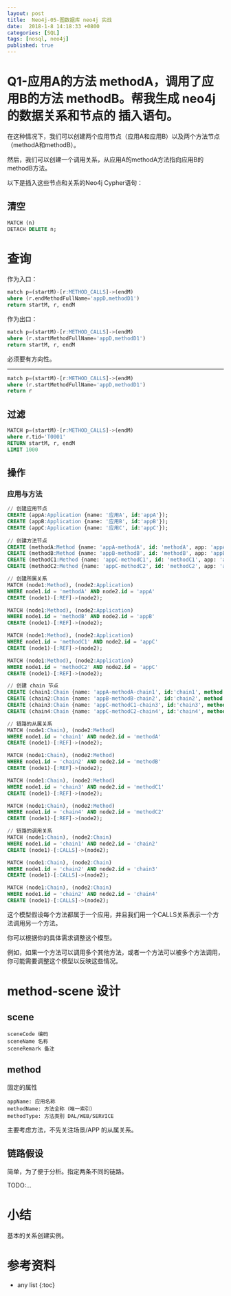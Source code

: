 ```yaml
---
layout: post
title:  Neo4j-05-图数据库 neo4j 实战
date:  2018-1-8 14:18:33 +0800
categories: [SQL]
tags: [nosql, neo4j]
published: true
---
```



# Q1-应用A的方法 methodA，调用了应用B的方法 methodB。帮我生成 neo4j 的数据关系和节点的 插入语句。

在这种情况下，我们可以创建两个应用节点（应用A和应用B）以及两个方法节点（methodA和methodB）。

然后，我们可以创建一个调用关系，从应用A的methodA方法指向应用B的methodB方法。

以下是插入这些节点和关系的Neo4j Cypher语句：

## 清空

```sql
MATCH (n)  
DETACH DELETE n;
```


# 查询

作为入口：

```sql
match p=(startM)-[r:METHOD_CALLS]->(endM) 
where (r.endMethodFullName='appD,methodD1') 
return startM, r, endM
```

作为出口：

```sql
match p=(startM)-[r:METHOD_CALLS]->(endM) 
where (r.startMethodFullName='appD,methodD1') 
return startM, r, endM
```

必须要有方向性。


------------------ 

```sql
match p=(startM)-[r:METHOD_CALLS]->(endM) 
where (r.startMethodFullName='appD,methodD1') 
return r
```

## 过滤

```sql
MATCH p=(startM)-[r:METHOD_CALLS]->(endM) 
where r.tid='T0001'
RETURN startM, r, endM 
LIMIT 1000
```


## 操作

### 应用与方法

```sql
// 创建应用节点  
CREATE (appA:Application {name: '应用A', id:'appA'});  
CREATE (appB:Application {name: '应用B', id:'appB'});  
CREATE (appC:Application {name: '应用C', id:'appC'});  
  
// 创建方法节点  
CREATE (methodA:Method {name: 'appA-methodA', id: 'methodA', app: 'appA'});  
CREATE (methodB:Method {name: 'appB-methodB', id: 'methodB', app: 'appB'});  
CREATE (methodC1:Method {name: 'appC-methodC1', id: 'methodC1', app: 'appC'});  
CREATE (methodC2:Method {name: 'appC-methodC2', id: 'methodC2', app: 'appC'});  

// 创建所属关系
MATCH (node1:Method), (node2:Application)  
WHERE node1.id = 'methodA' AND node2.id = 'appA'  
CREATE (node1)-[:REF]->(node2);

MATCH (node1:Method), (node2:Application)  
WHERE node1.id = 'methodB' AND node2.id = 'appB'  
CREATE (node1)-[:REF]->(node2);

MATCH (node1:Method), (node2:Application)  
WHERE node1.id = 'methodC1' AND node2.id = 'appC'  
CREATE (node1)-[:REF]->(node2);

MATCH (node1:Method), (node2:Application)  
WHERE node1.id = 'methodC2' AND node2.id = 'appC'  
CREATE (node1)-[:REF]->(node2);

// 创建 chain 节点
CREATE (chain1:Chain {name: 'appA-methodA-chain1', id:'chain1', method: 'methodA'});  
CREATE (chain2:Chain {name: 'appB-methodB-chain2', id:'chain2', method: 'methodB'});  
CREATE (chain3:Chain {name: 'appC-methodC1-chain3', id:'chain3', method: 'methodC1'});  
CREATE (chain4:Chain {name: 'appC-methodC2-chain4', id:'chain4', method: 'methodC2'}); 

// 链路的从属关系
MATCH (node1:Chain), (node2:Method)  
WHERE node1.id = 'chain1' AND node2.id = 'methodA'  
CREATE (node1)-[:REF]->(node2);

MATCH (node1:Chain), (node2:Method)  
WHERE node1.id = 'chain2' AND node2.id = 'methodB'  
CREATE (node1)-[:REF]->(node2);

MATCH (node1:Chain), (node2:Method)  
WHERE node1.id = 'chain3' AND node2.id = 'methodC1'  
CREATE (node1)-[:REF]->(node2);

MATCH (node1:Chain), (node2:Method)  
WHERE node1.id = 'chain4' AND node2.id = 'methodC2'  
CREATE (node1)-[:REF]->(node2);

// 链路的调用关系
MATCH (node1:Chain), (node2:Chain)  
WHERE node1.id = 'chain1' AND node2.id = 'chain2'  
CREATE (node1)-[:CALLS]->(node2);

MATCH (node1:Chain), (node2:Chain)  
WHERE node1.id = 'chain2' AND node2.id = 'chain3'  
CREATE (node1)-[:CALLS]->(node2);

MATCH (node1:Chain), (node2:Chain)  
WHERE node1.id = 'chain2' AND node2.id = 'chain4'  
CREATE (node1)-[:CALLS]->(node2);
```


这个模型假设每个方法都属于一个应用，并且我们用一个CALLS关系表示一个方法调用另一个方法。

你可以根据你的具体需求调整这个模型。

例如，如果一个方法可以调用多个其他方法，或者一个方法可以被多个方法调用，你可能需要调整这个模型以反映这些情况。


# method-scene 设计

## scene

```
sceneCode 编码
sceneName 名称
sceneRemark 备注
```

## method

固定的属性

```
appName: 应用名称
methodName: 方法全称（唯一索引）
methodType: 方法类别 DAL/WEB/SERVICE
```

主要考虑方法，不先关注场景/APP 的从属关系。

## 链路假设

简单，为了便于分析。指定两条不同的链路。


TODO:...


# 小结

基本的关系创建实例。

# 参考资料


* any list
{:toc}

